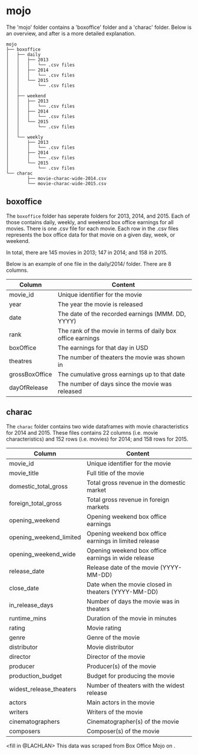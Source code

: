 # mojo
The 'mojo' folder contains a 'boxoffice' folder and a 'charac' folder. 
Below is an overview, and after is a more detailed explanation.

```
mojo
├── boxoffice
│   ├── daily
│   │   ├── 2013 
│   │   │   └── .csv files
│   │   ├── 2014
│   │   │   └── .csv files
│   │   └── 2015                                               
│   │       └── .csv files
│   │
│   ├── weekend    
│   │   ├── 2013 
│   │   │   └── .csv files
│   │   ├── 2014
│   │   │   └── .csv files
│   │   └── 2015                                               
│   │       └── .csv files
│   │
│   └── weekly
│       ├── 2013 
│       │   └── .csv files
│       ├── 2014
│       │   └── .csv files
│       └── 2015                                               
│           └── .csv files
└── charac
        ├── movie-charac-wide-2014.csv
        └── movie-charac-wide-2015.csv       
```

## **boxoffice**

The `boxoffice` folder has seperate folders for 2013, 2014, and 2015.
Each of those contains daily, weekly, and weekend box office earnings for all movies. 
There is one .csv file for each movie.
Each row in the .csv files represents the box office data for that movie on a given day, week, or weekend.

In total, there are 145 movies in 2013; 147 in 2014; and 158 in 2015.

Below is an example of one file in the daily/2014/ folder.
There are 8 columns.

| Column          | Content                                                      |
|-----------------|--------------------------------------------------------------|
| movie_id        | Unique identifier for the movie                              |
| year            | The year the movie is released                               |
| date            | The date of the recorded earnings (MMM. DD, YYYY)    |
| rank            | The rank of the movie in terms of daily box office earnings  |
| boxOffice       | The earnings for that day in USD                             |
| theatres        | The number of theaters the movie was shown in                |
| grossBoxOffice  | The cumulative gross earnings up to that date                |
| dayOfRelease    | The number of days since the movie was released              |                                           | 


## **charac**
The `charac` folder contains two wide dataframes with movie characteristics for 2014 and 2015. 
These files contains 22 columns (i.e. movie characteristics) and 152 rows (i.e. movies) for 2014; and 158 rows for 2015.

| Column                   | Content                                                |
| ------------------------ | ------------------------------------------------------ |
| movie_id                 | Unique identifier for the movie                        |
| movie_title              | Full title of the movie                                |
| domestic_total_gross     | Total gross revenue in the domestic market             |
| foreign_total_gross      | Total gross revenue in foreign markets                 |
| opening_weekend          | Opening weekend box office earnings                    |
| opening_weekend_limited  | Opening weekend box office earnings in limited release |
| opening_weekend_wide     | Opening weekend box office earnings in wide release    |
| release_date             | Release date of the movie (YYYY-MM-DD)                 |
| close_date               | Date when the movie closed in theaters (YYYY-MM-DD)    |
| in_release_days          | Number of days the movie was in theaters               |
| runtime_mins             | Duration of the movie in minutes                       |
| rating                   | Movie rating                                           |
| genre                    | Genre of the movie                                     |
| distributor              | Movie distributor                                      |
| director                 | Director of the movie                                  |
| producer                 | Producer(s) of the movie                               |
| production_budget        | Budget for producing the movie                         |
| widest_release_theaters  | Number of theaters with the widest release             |
| actors                   | Main actors in the movie                               |
| writers                  | Writers of the movie                                   |
| cinematographers         | Cinematographer(s) of the movie                        |
| composers                | Composer(s) of the movie                               |

<fill in @LACHLAN>
This data was scraped from Box Office Mojo <link> on <date>. 